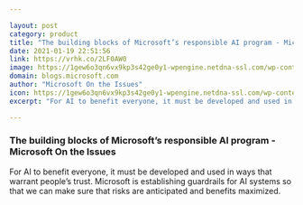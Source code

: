 ```yaml
---

layout: post
category: product
title: "The building blocks of Microsoft’s responsible AI program - Microsoft On the Issues"
date: 2021-01-19 22:51:56
link: https://vrhk.co/2LF0AW0
image: https://1gew6o3qn6vx9kp3s42ge0y1-wpengine.netdna-ssl.com/wp-content/uploads/prod/sites/5/2021/01/CELA-MOI-Blog-image_-1.15.20-1024x694.jpg
domain: blogs.microsoft.com
author: "Microsoft On the Issues"
icon: https://1gew6o3qn6vx9kp3s42ge0y1-wpengine.netdna-ssl.com/wp-content/uploads/sites/5/2017/08/favicon-599dd744b8cac.jpg
excerpt: "For AI to benefit everyone, it must be developed and used in ways that warrant people’s trust. Microsoft is establishing guardrails for AI systems so that we can make sure that risks are anticipated and benefits maximized."

---
```


### The building blocks of Microsoft’s responsible AI program - Microsoft On the Issues

For AI to benefit everyone, it must be developed and used in ways that warrant people’s trust. Microsoft is establishing guardrails for AI systems so that we can make sure that risks are anticipated and benefits maximized.